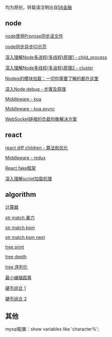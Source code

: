 
均为原创，转载请注明出自[58金融](https://github.com/jiajianrong)



## node

[node使用Promise同步读文件](https://github.com/jiajianrong/documents/blob/master/node%E4%BD%BF%E7%94%A8Promise%E5%90%8C%E6%AD%A5%E8%AF%BB%E6%96%87%E4%BB%B6.md)


[node同步异步IO示范](https://github.com/jiajianrong/documents/blob/master/node%E5%90%8C%E6%AD%A5%E5%BC%82%E6%AD%A5IO%E7%A4%BA%E8%8C%83.md)


[深入理解Node多进程(多线程)原理1 - child_process](https://github.com/jiajianrong/documents/blob/master/%E6%B7%B1%E5%85%A5%E7%90%86%E8%A7%A3Node%E5%A4%9A%E8%BF%9B%E7%A8%8B(%E5%A4%9A%E7%BA%BF%E7%A8%8B)%E5%8E%9F%E7%90%861%20-%20child_process.md)


[深入理解Node多线程(多进程)原理2 - cluster](https://github.com/jiajianrong/documents/blob/master/%E6%B7%B1%E5%85%A5%E7%90%86%E8%A7%A3Node%E5%A4%9A%E7%BA%BF%E7%A8%8B(%E5%A4%9A%E8%BF%9B%E7%A8%8B)%E5%8E%9F%E7%90%862%20-%20cluster.md)


[Nodejs的模块加载：一切你需要了解的都在这里](https://github.com/jiajianrong/documents/blob/master/Nodejs%E7%9A%84%E6%A8%A1%E5%9D%97%E5%8A%A0%E8%BD%BD%EF%BC%9A%E4%B8%80%E5%88%87%E4%BD%A0%E9%9C%80%E8%A6%81%E4%BA%86%E8%A7%A3%E7%9A%84%E9%83%BD%E5%9C%A8%E8%BF%99%E9%87%8C.md)


[深入Node debug - 步骤及原理](https://github.com/jiajianrong/documents/blob/master/%E6%B7%B1%E5%85%A5Node%20debug%20-%20%E6%AD%A5%E9%AA%A4%E5%8F%8A%E5%8E%9F%E7%90%86.md)


[Middleware - koa](https://github.com/jiajianrong/documents/blob/master/hoc-koa2.js)


[Middleware - koa async](https://github.com/jiajianrong/documents/blob/master/hoc-koa2-async.js)


[WebSocket链接的负载均衡解决方案](https://github.com/jiajianrong/documents/blob/master/WebSocket%E9%93%BE%E6%8E%A5%E7%9A%84%E8%B4%9F%E8%BD%BD%E5%9D%87%E8%A1%A1%E8%A7%A3%E5%86%B3%E6%96%B9%E6%A1%88.md)



## react

[react diff children - 算法和优化](https://github.com/jiajianrong/documents/blob/master/react%20diff%20children%20-%20%E7%AE%97%E6%B3%95%E5%92%8C%E4%BC%98%E5%8C%96.md)


[Middleware - redux](https://github.com/jiajianrong/documents/blob/master/hoc-redux.js)


[React fake框架](https://github.com/jiajianrong/documents/blob/master/react-framework.js)


[深入理解script加载机理](https://github.com/jiajianrong/documents/blob/master/%E6%B7%B1%E5%85%A5%E7%90%86%E8%A7%A3script%E5%8A%A0%E8%BD%BD%E6%9C%BA%E7%90%86.md)



## algorithm

[计算器](https://github.com/jiajianrong/documents/blob/master/algorithm/calculater.js)


[str match 暴力](https://github.com/jiajianrong/documents/blob/master/algorithm/str_match_bm.js)


[str match kpm](https://github.com/jiajianrong/documents/blob/master/algorithm/str_match_kmp.js)


[str match kpm next](https://github.com/jiajianrong/documents/blob/master/algorithm/str_match_kmp_next.js)


[tree print](https://github.com/jiajianrong/documents/blob/master/algorithm/tree_print.js)


[tree depth](https://github.com/jiajianrong/documents/blob/master/algorithm/tree_depth.js)


[tree 序列化](https://github.com/jiajianrong/documents/blob/master/algorithm/tree_serialize.js)


[最小编辑距离](https://github.com/jiajianrong/documents/blob/master/algorithm/edition_distince.js)


[硬币组合 1](https://github.com/jiajianrong/documents/blob/master/algorithm/coin_combination.js)


[硬币组合 2](https://github.com/jiajianrong/documents/blob/master/algorithm/coin_combination_2.js)




## 其他

mysql配置：show variables like 'character%';






